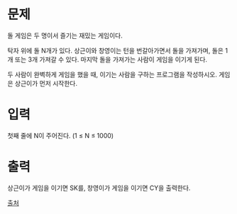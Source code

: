 # 문제

돌 게임은 두 명이서 즐기는 재밌는 게임이다.

탁자 위에 돌 N개가 있다. 상근이와 창영이는 턴을 번갈아가면서 돌을 가져가며, 돌은 1개 또는 3개 가져갈 수 있다. 마지막 돌을 가져가는 사람이 게임을 이기게 된다.

두 사람이 완벽하게 게임을 했을 때, 이기는 사람을 구하는 프로그램을 작성하시오. 게임은 상근이가 먼저 시작한다.

# 입력

첫째 줄에 N이 주어진다. (1 ≤ N ≤ 1000)

# 출력

상근이가 게임을 이기면 SK를, 창영이가 게임을 이기면 CY을 출력한다.

[출처](https://www.acmicpc.net/problem/9655)
